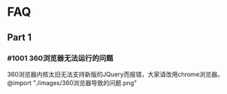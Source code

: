 # FAQ
## Part 1
### #1001 360浏览器无法运行的问题
360浏览器内核太旧无法支持新版的JQuery而报错，大家请改用chrome浏览器。
@import "./images/360浏览器导致的问题.png"
